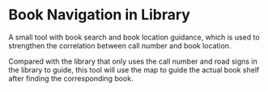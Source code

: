 # Book Navigation in Library

A small tool with book search and book location guidance, which is used to strengthen the correlation between call number and book location.

Compared with the library that only uses the call number and road signs in the library to guide, this tool will use the map to guide the actual book shelf after finding the corresponding book.